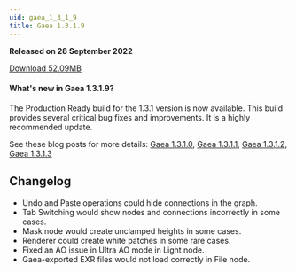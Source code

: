 ```yaml
---
uid: gaea_1_3_1_9
title: Gaea 1.3.1.9
---
```



**Released on 28 September 2022**

<a href="https://get.gaea.app/Release/Gaea-1.3.1.9.exe">Download 52.09MB</a> <br>


<div class="release-note">

#### What's new in Gaea 1.3.1.9?

The Production Ready build for the 1.3.1 version is now available. This build provides several critical bug fixes and improvements. It is a highly recommended update.

See these blog posts for more details: [Gaea 1.3.1.0](https://blog.quadspinner.com/gaea-1-3-1-0-bleeding-edge/), [Gaea 1.3.1.1](https://blog.quadspinner.com/gaea-1-3-1-1-bleeding-edge/), [Gaea 1.3.1.2](https://blog.quadspinner.com/gaea-1-3-1-2-bleeding-edge/), [Gaea 1.3.1.3](https://blog.quadspinner.com/gaea-1-3-1-3-bleeding-edge/)

## Changelog
- Undo and Paste operations could hide connections in the graph.
- Tab Switching would show nodes and connections incorrectly in some cases.
- Mask node would create unclamped heights in some cases.
- Renderer could create white patches in some rare cases.
- Fixed an AO issue in Ultra AO mode in Light node.
- Gaea-exported EXR files would not load correctly in File node.
</div>
